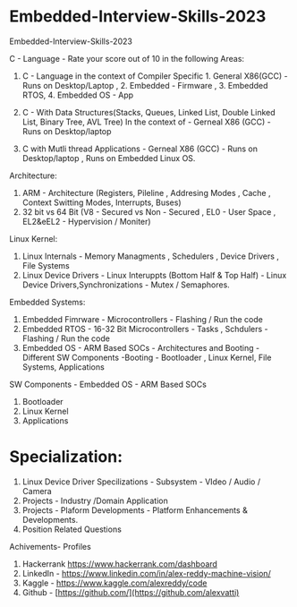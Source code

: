 # Embedded-Interview-Skills-2023
Embedded-Interview-Skills-2023

C - Language -  Rate your score out of 10 in the following Areas:  
1. C - Language  in the context of Compiler Specific
         1. General X86(GCC) - Runs on Desktop/Laptop , 2. Embedded - Firmware , 3. Embedded RTOS, 4. Embedded OS - App

2. C - With Data Structures(Stacks, Queues, Linked List, Double Linked List, Binary Tree, AVL Tree)
        In the context of  - Gerneal X86 (GCC) - Runs on  Desktop/laptop

3. C with Mutli thread Applications - Gerneal X86 (GCC) - Runs on  Desktop/laptop , Runs on Embedded Linux OS.


Architecture:
1. ARM - Architecture (Registers, Pileline , Addresing Modes , Cache , Context Switting Modes, Interrupts, Buses)
2. 32 bit vs 64 Bit (V8 - Secured vs Non - Secured , EL0 - User Space , EL2&eEL2 - Hypervision / Moniter)

Linux Kernel:
1. Linux Internals - Memory Managments , Schedulers ,  Device Drivers , File Systems
2. Linux Device Drivers - Linux Interuppts (Bottom Half & Top Half) - Linux Device Drivers,Synchronizations - Mutex / Semaphores.

Embedded Systems:

1. Embedded Fimrware - Microcontrollers  - Flashing / Run the code
2. Embedded RTOS -  16-32 Bit Microcontrollers - Tasks , Schdulers - Flashing / Run the code
3. Embedded OS - ARM Based SOCs -  Architectures and Booting - Different SW Components -Booting - Bootloader , Linux Kernel, File Systems, Applications

SW Components - Embedded OS - ARM Based SOCs 
1. Bootloader  
2. Linux Kernel 
3. Applications



Specialization:
===============
1. Linux Device Driver Specilizations - Subsystem - VIdeo / Audio / Camera
2. Projects - Industry /Domain Application
3. Projects - Plaform Developments - Platform Enhancements & Developments.
4. Position Related Questions

Achivements- Profiles
1. Hackerrank https://www.hackerrank.com/dashboard
2. LinkedIn - https://www.linkedin.com/in/alex-reddy-machine-vision/
3. Kaggle - https://www.kaggle.com/alexreddy/code
4. Github - [https://github.com/](https://github.com/alexvatti)
 
